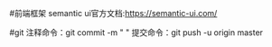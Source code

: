 #前端框架
semantic ui官方文档:https://semantic-ui.com/

#git
注释命令：git commit -m " "
提交命令：git push -u origin master
